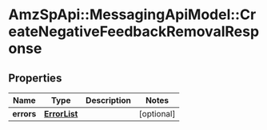 # AmzSpApi::MessagingApiModel::CreateNegativeFeedbackRemovalResponse

## Properties
Name | Type | Description | Notes
------------ | ------------- | ------------- | -------------
**errors** | [**ErrorList**](ErrorList.md) |  | [optional] 


